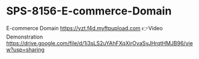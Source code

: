 # SPS-8156-E-commerce-Domain
E-commerce Domain
https://yzt.f4d.myftpupload.com 
   👉Video Demonstration 
https://drive.google.com/file/d/1i3sLS2uYAhFXqXirOvaSvJHrqtHMJB96/view?usp=sharing
